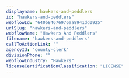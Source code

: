 ```yaml
---
displayname: hawkers-and-peddlers
id: "hawkers-and-peddlers"
webflowId: "640b84676976aa8941dd0925"
urlSlug: "hawkers-and-peddlers"
webflowName: "Hawkers And Peddlers"
filename: "hawkers-and-peddlers"
callToActionLink: ""
agencyId: "county-clerk"
divisionPhone: ""
webflowIndustry: "Hawkers"
licenseCertificationClassification: "LICENSE"
---
```

